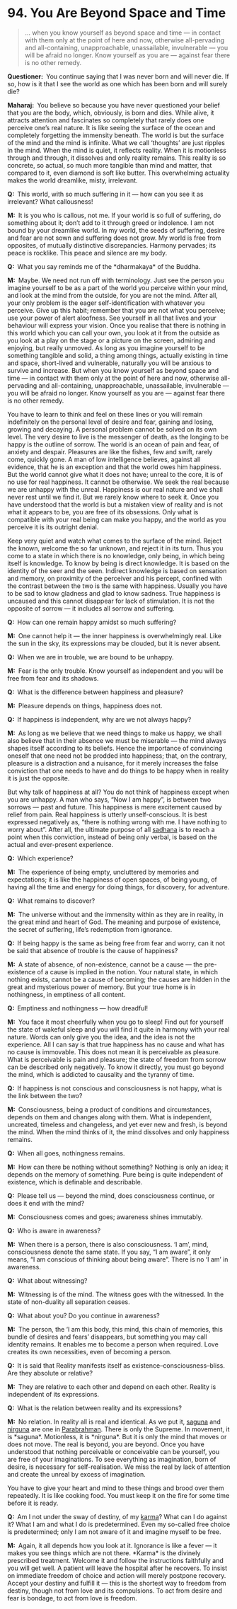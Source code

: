# 94. You Are Beyond Space and Time

>… when you know yourself as beyond space and time — in contact with them only at the point of 
here and now, otherwise all-pervading and all-containing, unapproachable, unassailable, 
invulnerable — you will be afraid no longer. Know yourself as you are — against fear there is no 
other remedy.</p>

<p><b>Questioner:</b> You continue saying that I was never born and will never die. If so, how is it that I see 
the world as one which has been born and will surely die?</p>

<p><b>Maharaj:</b> You believe so because you have never questioned your belief that you are the body, 
which, obviously, is born and dies. While alive, it attracts attention and fascinates so completely that 
rarely does one perceive one’s real nature. It is like seeing the surface of the ocean and completely 
forgetting the immensity beneath. The world is but the surface of the mind and the mind is infinite. 
What we call ‘thoughts’ are just ripples in the mind. When the mind is quiet, it reflects reality. When it 
is motionless through and through, it dissolves and only reality remains. This reality is so concrete, 
so actual, so much more tangible than mind and matter, that compared to it, even diamond is soft 
like butter. This overwhelming actuality makes the world dreamlike, misty, irrelevant.</p>

<p><b>Q:</b> This world, with so much suffering in it — how can you see it as irrelevant? What callousness!</p>

<p><b>M:</b> It is you who is callous, not me. If your world is so full of suffering, do something about it; don’t 
add to it through greed or indolence. I am not bound by your dreamlike world. In my world, the seeds 
of suffering, desire and fear are not sown and suffering does not grow. My world is free from 
opposites, of mutually distinctive discrepancies. Harmony pervades; its peace is rocklike. This peace 
and silence are my body.</p>

<p><b>Q:</b> What you say reminds me of the *dharmakaya* of the Buddha.</p>

<p><b>M:</b> Maybe. We need not run off with terminology. Just see the person you imagine yourself to be as 
a part of the world you perceive within your mind, and look at the mind from the outside, for you are 
not the mind. After all, your only problem is the eager self-identification with whatever you perceive. 
Give up this habit; remember that you are not what you perceive; use your power of alert aloofness. 
See yourself in all that lives and your behaviour will express your vision. Once you realise that there 
is nothing in this world which you can call your own, you look at it from the outside as you look at a 
play on the stage or a picture on the screen, admiring and enjoying, but really unmoved. As long as 
you imagine yourself to be something tangible and solid, a thing among things, actually existing in 
time and space, short-lived and vulnerable, naturally you will be anxious to survive and increase. 
But when you know yourself as beyond space and time — in contact with them only at the point of 
here and now, otherwise all-pervading and all-containing, unapproachable, unassailable, 
invulnerable — you will be afraid no longer. Know yourself as you are — against fear there is no 
other remedy.

You have to learn to think and feel on these lines or you will remain indefinitely on the personal 
level of desire and fear, gaining and losing, growing and decaying. A personal problem cannot be 
solved on its own level. The very desire to live is the messenger of death, as the longing to be 
happy is the outline of sorrow. The world is an ocean of pain and fear, of anxiety and despair. 
Pleasures are like the fishes, few and swift, rarely come, quickly gone. A man of low intelligence 
believes, against all evidence, that he is an exception and that the world owes him happiness. But 
the world cannot give what it does not have; unreal to the core, it is of no use for real happiness. It 
cannot be otherwise. We seek the real because we are unhappy with the unreal. Happiness is our 
real nature and we shall never rest until we find it. But we rarely know where to seek it. Once you 
have understood that the world is but a mistaken view of reality and is not what it appears to be, 
you are free of its obsessions. Only what is compatible with your real being can make you happy, 
and the world as you perceive it is its outright denial.

Keep very quiet and watch what comes to the surface of the mind. Reject the known, welcome the
so far unknown, and reject it in its turn. Thus you come to a state in which there is no knowledge, 
only being, in which being itself is knowledge. To know by being is direct knowledge. It is based on 
the identity of the seer and the seen. Indirect knowledge is based on sensation and memory, on 
proximity of the perceiver and his percept, confined with the contrast between the two is the same 
with happiness. Usually you have to be sad to know gladness and glad to know sadness. True 
happiness is uncaused and this cannot disappear for lack of stimulation. It is not the opposite of 
sorrow — it includes all sorrow and suffering.</p>

<p><b>Q:</b> How can one remain happy amidst so much suffering?</p>

<p><b>M:</b> One cannot help it — the inner happiness is overwhelmingly real. Like the sun in the sky, its 
expressions may be clouded, but it is never absent.</p>

<p><b>Q:</b> When we are in trouble, we are bound to be unhappy.</p>

<p><b>M:</b> Fear is the only trouble. Know yourself as independent and you will be free from fear and its 
shadows.</p>

<p><b>Q:</b> What is the difference between happiness and pleasure?</p>

<p><b>M:</b> Pleasure depends on things, happiness does not.</p>

<p><b>Q:</b> If happiness is independent, why are we not always happy?</p>

<p><b>M:</b> As long as we believe that we need things to make us happy, we shall also believe that in their 
absence we must be miserable — the mind always shapes itself according to its beliefs. Hence the 
importance of convincing oneself that one need not be prodded into happiness; that, on the 
contrary, pleasure is a distraction and a nuisance, for it merely increases the false conviction that 
one needs to have and do things to be happy when in reality it is just the opposite.

But why talk of happiness at all? You do not think of happiness except when you are unhappy. A 
man who says, “Now I am happy”, is between two sorrows — past and future. This happiness is 
mere excitement caused by relief from pain. Real happiness is utterly unself-conscious. It is best 
expressed negatively as, “there is nothing wrong with me. I have nothing to worry about”. After all, 
the ultimate purpose of all <a href="The practice which produces success, <em>siddhi</em>.">sadhana</a> is to reach a point when this conviction, instead of being only 
verbal, is based on the actual and ever-present experience.</p>

<p><b>Q:</b> Which experience?</p>

<p><b>M:</b> The experience of being empty, uncluttered by memories and expectations; it is like the 
happiness of open spaces, of being young, of having all the time and energy for doing things, for 
discovery, for adventure.</p>

<p><b>Q:</b> What remains to discover?</p>

<p><b>M:</b> The universe without and the immensity within as they are in reality, in the great mind and heart 
of God. The meaning and purpose of existence, the secret of suffering, life’s redemption from 
ignorance.</p>

<p><b>Q:</b> If being happy is the same as being free from fear and worry, can it not be said that absence of 
trouble is the cause of happiness?</p>

<p><b>M:</b> A state of absence, of non-existence, cannot be a cause — the pre-existence of a cause is implied
in the notion. Your natural state, in which nothing exists, cannot be a cause of becoming; the 
causes are hidden in the great and mysterious power of memory. But your true home is in 
nothingness, in emptiness of all content.</p>

<p><b>Q:</b> Emptiness and nothingness — how dreadful!</p>

<p><b>M:</b> You face it most cheerfully when you go to sleep! Find out for yourself the state of wakeful 
sleep and you will find it quite in harmony with your real nature. Words can only give you the idea, 
and the idea is not the experience. All I can say is that true happiness has no cause and what has 
no cause is immovable. This does not mean it is perceivable as pleasure. What is perceivable is 
pain and pleasure; the state of freedom from sorrow can be described only negatively. To know it 
directly, you must go beyond the mind, which is addicted to causality and the tyranny of time.</p>

<p><b>Q:</b> If happiness is not conscious and consciousness is not happy, what is the link between the two?</p>

<p><b>M:</b> Consciousness, being a product of conditions and circumstances, depends on them and 
changes along with them. What is independent, uncreated, timeless and changeless, and yet ever  
new and fresh, is beyond the mind. When the mind thinks of it, the mind dissolves and only 
happiness remains.</p>

<p><b>Q:</b> When all goes, nothingness remains.</p>

<p><b>M:</b> How can there be nothing without something? Nothing is only an idea; it depends on the 
memory of something. Pure being is quite independent of existence, which is definable and 
describable.</p>

<p><b>Q:</b> Please tell us — beyond the mind, does consciousness continue, or does it end with the mind?</p>

<p><b>M:</b> Consciousness comes and goes; awareness shines immutably.</p>

<p><b>Q:</b> Who is aware in awareness?</p>

<p><b>M:</b> When there is a person, there is also consciousness. ‘I am’, mind, consciousness denote the 
same state. If you say, “I am aware”, it only means, “I am conscious of thinking about being aware”. 
There is no ‘I am’ in awareness.</p>

<p><b>Q:</b> What about witnessing?</p>

<p><b>M:</b> Witnessing is of the mind. The witness goes with the witnessed. In the state of non-duality all
separation ceases.</p>

<p><b>Q:</b> What about you? Do you continue in awareness?</p>

<p><b>M:</b> The person, the ‘I am this body, this mind, this chain of memories, this bundle of desires and 
fears’ disappears, but something you may call identity remains. It enables me to become a person 
when required. Love creates its own necessities, even of becoming a person.</p>

<p><b>Q:</b> It is said that Reality manifests itself as existence–consciousness–bliss. Are they absolute or
relative?</p>

<p><b>M:</b> They are relative to each other and depend on each other. Reality is independent of its 
expressions.</p>

<p><b>Q:</b> What is the relation between reality and its expressions?</p>

<p><b>M:</b> No relation. In reality all is real and identical. As we put it, <a href="Manifested condition with the three <em>guna</em>s, qualities — <em>sattva</em>, <em>rajas</em> and <em>tamas</em>. The Supreme Absolute conceived of as possessing qualities like love, mercy etc., as distinguished from the undifferentiated Absolute of the <em>Advaita Vedanta</em>.">saguna</a> and <a href="The unconditioned, without form, qualities or attributes.">nirguna</a> are one in <a href="The Supreme Reality.">Parabrahman</a>. There is only the Supreme. In movement, it is *saguna*. Motionless, it is *nirguna*. But it 
is only the mind that moves or does not move. The real is beyond, you are beyond. Once you have 
understood that nothing perceivable or conceivable can be yourself, you are free of your 
imaginations. To see everything as imagination, born of desire, is necessary for self-realisation. We 
miss the real by lack of attention and create the unreal by excess of imagination.

You have to give your heart and mind to these things and brood over them repeatedly. It is like 
cooking food. You must keep it on the fire for some time before it is ready.</p>

<p><b>Q:</b> Am I not under the sway of destiny, of my <a href="Action or “the fruits of action”. <em>Karma</em> is of three kinds: <em>sanchita</em> (accumulated from previous births), <em>prarabdha</em> (portion of the past <em>karma</em> to be worked out in the present life) and <em>agami</em> (the current <em>karma</em> the result of which will fructify in future).">karma</a>? What can I do against it? What I am and 
what I do is predetermined. Even my so-called free choice is predetermined; only I am not aware of 
it and imagine myself to be free.</p>

<p><b>M:</b> Again, it all depends how you look at it. Ignorance is like a fever — it makes you see things 
which are not there. *Karma* is the divinely prescribed treatment. Welcome it and follow the 
instructions faithfully and you will get well. A patient will leave the hospital after he recovers. To 
insist on immediate freedom of choice and action will merely postpone recovery. Accept your 
destiny and fulfill it — this is the shortest way to freedom from destiny, though not from love and its 
compulsions. To act from desire and fear is bondage, to act from love is freedom.


<script>
export default {
  props: ["slot-key"],
  mounted () {
    tippy("[data-tippy-content]", {allowHTML: true});
  }
}
</script>
